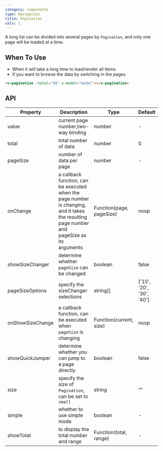 ```yaml
---
category: Components
type: Navigation
title: Pagination
cols: 1
---
```


A long list can be divided into several pages by `Pagination`, and only one page will be loaded at a time.

## When To Use

- When it will take a long time to load/render all items.
- If you want to browse the data by switching in the pages.

```html
<v-pagination :total="50" v-model="model"></v-pagination>
```

## API

Property | Description | Type | Default
-----|-----|-----|------
value | current page number,two-way binding | number | -
total | total number of data | number | 0
pageSize | number of data per page | number | -
onChange | a callback function, can be executed when the page number is changing, and it takes the resulting page number and pageSize as its arguments | Function(page, pageSize) | noop
showSizeChanger | determine whether `pageSize` can be changed | boolean | false
pageSizeOptions | specify the sizeChanger selections | string[] | ['10', '20', '30', '40']
onShowSizeChange | a callback function, can be executed when `pageSize` is changing | Function(current, size) | noop
showQuickJumper | determine whether you can jump to a page directly | boolean | false
size | specify the size of `Pagination`, can be set to `small` | string | ""
simple | whether to use simple mode | boolean | -
showTotal | to display the total number and range | Function(total, range) | -

